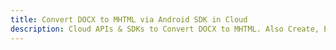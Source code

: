 ---title: Convert DOCX to MHTML via Android SDK in Clouddescription: Cloud APIs & SDKs to Convert DOCX to MHTML. Also Create, Edit & Render Microsoft Word & OpenOffice documents in the Cloud.---